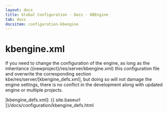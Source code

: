 ```yaml
---
layout: docs
title: Global Configuration · Docs · KBEngine
tab: docs
docsitem: configuration-kbengine
---
```


kbengine.xml
===================

If you need to change the configuration of the engine, as long as the inheritance ({newproject}/res/server/kbengine.xml) 
this configuration file and overwrite the corresponding section kbe/res/server/[kbengine_defs.xml], 
but doing so will not damage the engine settings, there is no conflict in the development along with updated engine or multiple projects.

[kbengine_defs.xml]: {{ site.baseurl }}/docs/configuration/kbengine_defs.html